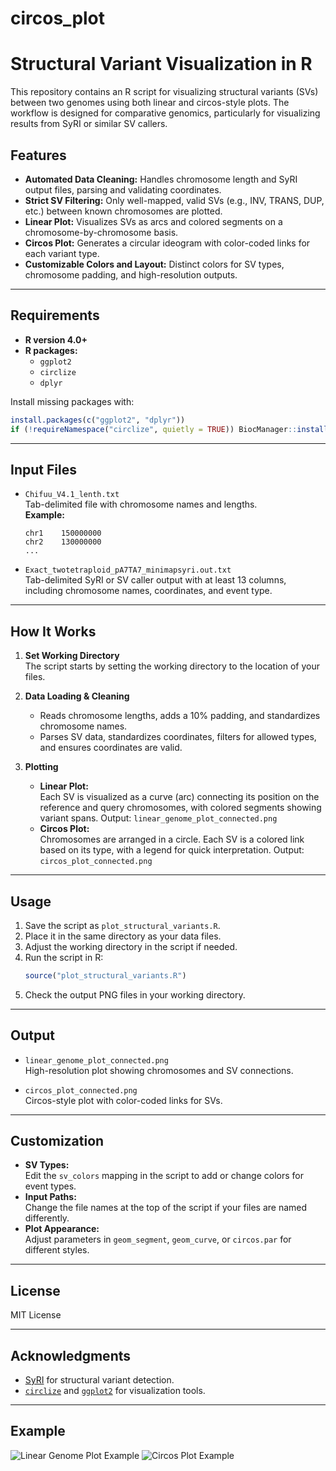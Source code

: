 # circos_plot
# Structural Variant Visualization in R

This repository contains an R script for visualizing structural variants (SVs) between two genomes using both linear and circos-style plots. The workflow is designed for comparative genomics, particularly for visualizing results from SyRI or similar SV callers.

## Features

- **Automated Data Cleaning:** Handles chromosome length and SyRI output files, parsing and validating coordinates.
- **Strict SV Filtering:** Only well-mapped, valid SVs (e.g., INV, TRANS, DUP, etc.) between known chromosomes are plotted.
- **Linear Plot:** Visualizes SVs as arcs and colored segments on a chromosome-by-chromosome basis.
- **Circos Plot:** Generates a circular ideogram with color-coded links for each variant type.
- **Customizable Colors and Layout:** Distinct colors for SV types, chromosome padding, and high-resolution outputs.

---

## Requirements

- **R version 4.0+**
- **R packages:**  
  - `ggplot2`
  - `circlize`
  - `dplyr`

Install missing packages with:
```r
install.packages(c("ggplot2", "dplyr"))
if (!requireNamespace("circlize", quietly = TRUE)) BiocManager::install("circlize")
```

---

## Input Files

- `Chifuu_V4.1_lenth.txt`  
  Tab-delimited file with chromosome names and lengths.  
  **Example:**
  ```
  chr1    150000000
  chr2    130000000
  ...
  ```

- `Exact_twotetraploid_pA7TA7_minimapsyri.out.txt`  
  Tab-delimited SyRI or SV caller output with at least 13 columns, including chromosome names, coordinates, and event type.

---

## How It Works

1. **Set Working Directory**  
   The script starts by setting the working directory to the location of your files.

2. **Data Loading & Cleaning**  
   - Reads chromosome lengths, adds a 10% padding, and standardizes chromosome names.
   - Parses SV data, standardizes coordinates, filters for allowed types, and ensures coordinates are valid.

3. **Plotting**
   - **Linear Plot:**  
     Each SV is visualized as a curve (arc) connecting its position on the reference and query chromosomes, with colored segments showing variant spans.
     Output: `linear_genome_plot_connected.png`
   - **Circos Plot:**  
     Chromosomes are arranged in a circle. Each SV is a colored link based on its type, with a legend for quick interpretation.
     Output: `circos_plot_connected.png`

---

## Usage

1. Save the script as `plot_structural_variants.R`.
2. Place it in the same directory as your data files.
3. Adjust the working directory in the script if needed.
4. Run the script in R:
    ```r
    source("plot_structural_variants.R")
    ```
5. Check the output PNG files in your working directory.

---

## Output

- `linear_genome_plot_connected.png`  
  High-resolution plot showing chromosomes and SV connections.

- `circos_plot_connected.png`  
  Circos-style plot with color-coded links for SVs.

---

## Customization

- **SV Types:**  
  Edit the `sv_colors` mapping in the script to add or change colors for event types.
- **Input Paths:**  
  Change the file names at the top of the script if your files are named differently.
- **Plot Appearance:**  
  Adjust parameters in `geom_segment`, `geom_curve`, or `circos.par` for different styles.

---

## License

MIT License

---

## Acknowledgments

- [SyRI](https://schneebergerlab.github.io/syri/) for structural variant detection.
- [`circlize`](https://jokergoo.github.io/circlize_book/book/) and [`ggplot2`](https://ggplot2.tidyverse.org/) for visualization tools.

---

## Example

![Linear Genome Plot Example](linear_genome_plot_connected.png)
![Circos Plot Example](circos_plot_connected.png)
